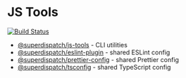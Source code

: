 # JS Tools

[![Build Status](https://travis-ci.com/superdispatch/js-tools.svg?branch=master)](https://travis-ci.com/superdispatch/js-tools)

- [@superdispatch/js-tools](https://github.com/superdispatch/js-tools/tree/master/packages/js-tools) - CLI utilities
- [@superdispatch/eslint-plugin](https://github.com/superdispatch/js-tools/tree/master/packages/eslint-plugin) - shared ESLint config
- [@superdispatch/prettier-config](https://github.com/superdispatch/js-tools/tree/master/packages/prettier-config) - shared Prettier config
- [@superdispatch/tsconfig](https://github.com/superdispatch/js-tools/tree/master/packages/tsconfig) - shared TypeScript config
